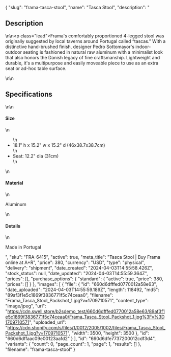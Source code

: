 {
  "slug": "frama-tasca-stool",
  "name": "Tasca Stool",
  "description": "<h2>Description</h2>\n<!-- split -->\n<p class=\"lead\">Frama's comfortably proportioned 4-legged stool was originally suggested by local taverns around Portugal called “tascas.” With a distinctive hand-brushed finish, designer Pedro Sottomayor's indoor-outdoor seating is fashioned in natural raw aluminum with a minimalist look that also honors the Danish legacy of fine craftsmanship. Lightweight and durable, it's a multipurpose and easily moveable piece to use as an extra seat or ad-hoc table surface.</p>\n<!-- split -->\n<h2>Specifications</h2>\n<!-- split -->\n<h4>Size</h4>\n<ul>\n<li>18.1\" h x 15.2\" w x 15.2\" d (46x38.7x38.7cm)</li>\n<li>Seat: 12.2\" dia (31cm)</li>\n</ul>\n<h4>Material</h4>\n<p>Aluminum</p>\n<h4>Details</h4>\n<p>Made in Portugal</p>",
  "sku": "FRA-6415",
  "active": true,
  "meta_title": "Tasca Stool | Buy Frama online at A+R",
  "price": 380,
  "currency": "USD",
  "type": "physical",
  "delivery": "shipment",
  "date_created": "2024-04-03T14:55:58.426Z",
  "stock_status": null,
  "date_updated": "2024-04-03T14:55:59.364Z",
  "prices": [],
  "purchase_options": {
    "standard": {
      "active": true,
      "price": 380,
      "prices": []
    }
  },
  "images": [
    {
      "file": {
        "id": "660d6dfffed0770012a58e63",
        "date_uploaded": "2024-04-03T14:55:59.189Z",
        "length": 118492,
        "md5": "89af3f1e5c1869f3836771f5c74ceaa0",
        "filename": "Frama_Tasca_Stool_Packshot_1.jpg?v=1709710571",
        "content_type": "image/jpeg",
        "url": "https://cdn.swell.store/b2sdemo_test/660d6dfffed0770012a58e63/89af3f1e5c1869f3836771f5c74ceaa0/Frama_Tasca_Stool_Packshot_1.jpg%3Fv%3D1709710571",
        "uploaded_url": "https://cdn.shopify.com/s/files/1/0012/2005/1002/files/Frama_Tasca_Stool_Packshot_1.jpg?v=1709710571",
        "width": 3500,
        "height": 3500
      },
      "id": "660d6dffaac09e00123aafd2"
    }
  ],
  "id": "660d6dfe7737200012cdf3d4",
  "variants": {
    "count": 0,
    "page_count": 1,
    "page": 1,
    "results": []
  },
  "filename": "frama-tasca-stool"
}